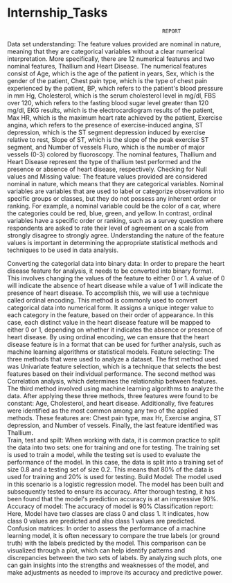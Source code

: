 # Internship_Tasks
                                                      REPORT

Data set understanding:
The feature values provided are nominal in nature, meaning that they are categorical variables without a clear numerical interpretation. More specifically, there are 12 numerical features and two nominal features, Thallium and Heart Disease. The numerical features consist of Age, which is the age of the patient in years, Sex, which is the gender of the patient, Chest pain type, which is the type of chest pain experienced by the patient, BP, which refers to the patient's blood pressure in mm Hg, Cholesterol, which is the serum cholesterol level in mg/dl, FBS over 120, which refers to the fasting blood sugar level greater than 120 mg/dl, EKG results, which is the electrocardiogram results of the patient, Max HR, which is the maximum heart rate achieved by the patient, Exercise angina, which refers to the presence of exercise-induced angina, ST depression, which is the ST segment depression induced by exercise relative to rest, Slope of ST, which is the slope of the peak exercise ST segment, and Number of vessels Fluro, which is the number of major vessels (0-3) colored by fluoroscopy. The nominal features, Thallium and Heart Disease represent the type of thallium test performed and the presence or absence of heart disease, respectively.
Checking for Null values and Missing value:
The feature values provided are considered nominal in nature, which means that they are categorical variables. Nominal variables are variables that are used to label or categorize observations into specific groups or classes, but they do not possess any inherent order or ranking. For example, a nominal variable could be the color of a car, where the categories could be red, blue, green, and yellow. In contrast, ordinal variables have a specific order or ranking, such as a survey question where respondents are asked to rate their level of agreement on a scale from strongly disagree to strongly agree. Understanding the nature of the feature values is important in determining the appropriate statistical methods and techniques to be used in data analysis.


Converting the categorial data into binary data:
In order to prepare the heart disease feature for analysis, it needs to be converted into binary format. This involves changing the values of the feature to either 0 or 1. A value of 0 will indicate the absence of heart disease while a value of 1 will indicate the presence of heart disease. 
To accomplish this, we will use a technique called ordinal encoding. This method is commonly used to convert categorical data into numerical form. It assigns a unique integer value to each category in the feature, based on their order of appearance. In this case, each distinct value in the heart disease feature will be mapped to either 0 or 1, depending on whether it indicates the absence or presence of heart disease.
By using ordinal encoding, we can ensure that the heart disease feature is in a format that can be used for further analysis, such as machine learning algorithms or statistical models.
Feature selecting: 
The three methods that were used to analyze a dataset. The first method used was Univariate feature selection, which is a technique that selects the best features based on their individual performance. The second method was Correlation analysis, which determines the relationship between features. The third method involved using machine learning algorithms to analyze the data.
After applying these three methods, three features were found to be constant: Age, Cholesterol, and heart disease. Additionally, five features were identified as the most common among any two of the applied methods. These features are: Chest pain type, max Hr, Exercise angina, ST depression, and Number of vessels. Finally, the last feature identified was Thallium.                       
Train, test and spilt:
When working with data, it is common practice to split the data into two sets: one for training and one for testing. The training set is used to train a model, while the testing set is used to evaluate the performance of the model. In this case, the data is split into a training set of size 0.8 and a testing set of size 0.2. This means that 80% of the data is used for training and 20% is used for testing.
Build Model:
The model used in this scenario is a logistic regression model. The model has been built and subsequently tested to ensure its accuracy. After thorough testing, it has been found that the model's prediction accuracy is at an impressive 90%.
Accuracy of model:
                 The accuracy of model is 90%
Classification report:
Here, Model have two classes are class 0 and class 1. It indicates, how class 0 values are predicted and also class 1 values are predicted.
Confusion matrices:
 In order to assess the performance of a machine learning model, it is often necessary to compare the true labels (or ground truth) with the labels predicted by the model. This comparison can be visualized through a plot, which can help identify patterns and discrepancies between the two sets of labels. By analyzing such plots, one can gain insights into the strengths and weaknesses of the model, and make adjustments as needed to improve its accuracy and predictive power. 







 

